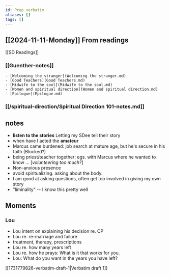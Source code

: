 ```yaml
---
id: Prep verbatim
aliases: []
tags: []
---
```


## [[2024-11-11-Monday]] From readings

[[SD Readings]]

### [[Guenther-notes]]

    - [Welcoming the stranger](Welcoming the stranger.md)
    - [Good Teachers](Good Teachers.md)
    - [Midwife to the soul](Midwife to the soul.md)
    - [Women and spiritual direction](Women and spiritual direction.md)
    - [Epilogue](Epilogue.md)

### [[/spiritual-direction/Spiritual Direction 101-notes.md]]

## notes

- **listen to the stories** Letting my SDee tell their story
- when have I acted the **amateur**
- Marcus came burdened: job search at mature age, but he's secure in his faith (Blocked?)
- being priest/teacher together: egs. with Marcus where he wanted to know … [*volunteering too much?*]
- Non-anxious presence
- avoid spiritualizing. asking about the body.
- I am good at asking questions, often get too involved in giving my own story
- "liminality" -- I know this pretty well

## Moments

### Lou

- Lou intent on explaining his decision re. CP
- Lou re. re-marriage and failure
- treatment, therapy, prescriptions
- Lou re. how many years left
- Lou re. how he prays: What is it that works for you.
- Lou: What do you want in the years you have left?

[[1731779826-verbatim-draft-1|Verbatim draft 1]]
